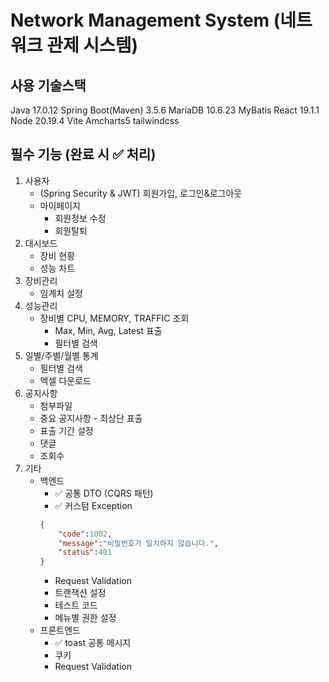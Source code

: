 # Network Management System (네트워크 관제 시스템)
  
## 사용 기술스택
Java 17.0.12 
Spring Boot(Maven) 3.5.6
MariaDB 10.6.23 
MyBatis
React 19.1.1
Node 20.19.4
Vite
Amcharts5
tailwindcss
  
## 필수 기능 (완료 시 ✅ 처리)
1. 사용자 
    - (Spring Security & JWT) 회원가입, 로그인&로그아웃
    - 마이페이지
        - 회원정보 수정
        - 회원탈퇴
2. 대시보드 
    - 장비 현황
    - 성능 차트
3. 장비관리 
    - 임계치 설정
4. 성능관리
    - 장비별 CPU, MEMORY, TRAFFIC 조회
        - Max, Min, Avg, Latest 표출
        - 필터별 검색
5. 일별/주별/월별 통계 
    - 필터별 검색
    - 엑셀 다운로드
6. 공지사항
    - 첨부파일
    - 중요 공지사항 - 최상단 표출
    - 표출 기간 설정
    - 댓글
    - 조회수
7. 기타
    - 백엔드
        - ✅ 공통 DTO (CQRS 패턴) 
        - ✅ 커스텀 Exception 
        ```json
        {
        	"code":1002,
        	"message":"비밀번호가 일치하지 않습니다.",
        	"status":401
        }
        ```
        - Request Validation
        - 트랜잭션 설정 
        - 테스트 코드
        - 메뉴별 권한 설정
    - 프론트엔드
        - ✅ toast 공통 메시지 
        - 쿠키
        - Request Validation
